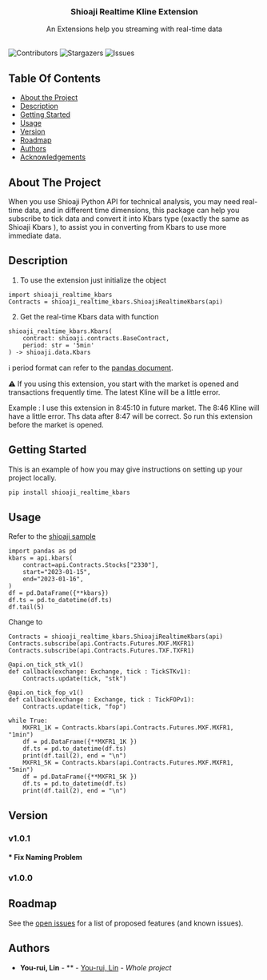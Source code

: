 <br/>
<p align="center">
  <h3 align="center">Shioaji Realtime Kline Extension
</h3>

  <p align="center">
    An Extensions help you streaming with real-time data
    <br/>
    <br/>
  </p>
</p>

![Contributors](https://img.shields.io/github/contributors/NickLin910221/Shioaji_Realtime_Kline?color=dark-green) ![Stargazers](https://img.shields.io/github/stars/NickLin910221/Shioaji_Realtime_Kline?style=social) ![Issues](https://img.shields.io/github/issues/NickLin910221/Shioaji_Realtime_Kline) 

## Table Of Contents

* [About the Project](#about-the-project)
* [Description](#description)
* [Getting Started](#getting-started)
* [Usage](#usage)
* [Version](#version)
* [Roadmap](#roadmap)
* [Authors](#authors)
* [Acknowledgements](#acknowledgements)

## About The Project

When you use Shioaji Python API for technical analysis, you may need real-time data, and in different time dimensions, this package can help you subscribe to tick data and convert it into Kbars type (exactly the same as Shioaji Kbars ), to assist you in converting from Kbars to use more immediate data.

## Description

1. To use the extension just initialize the object
```
import shioaji_realtime_kbars
Contracts = shioaji_realtime_kbars.ShioajiRealtimeKbars(api)
```
2. Get the real-time Kbars data with function
```
shioaji_realtime_kbars.Kbars(
    contract: shioaji.contracts.BaseContract,
    period: str = '5min'
) -> shioaji.data.Kbars
```
:information_source: period format can refer to the [pandas document](https://pandas.pydata.org/docs/reference/api/pandas.DataFrame.resample.html).

:warning: If you using this extension, you start with the market is opened and transactions frequently time.
The latest Kline will be a little error.

Example :
I use this extension in 8:45:10 in future market.
The 8:46 Kline will have a little error.
Ths data after 8:47 will be correct.
So run this extension before the market is opened.

## Getting Started

This is an example of how you may give instructions on setting up your project locally.


```sh
pip install shioaji_realtime_kbars
```

## Usage

Refer to the [shioaji sample](https://sinotrade.github.io/tutor/market_data/historical/#kbar)

```
import pandas as pd
kbars = api.kbars(
    contract=api.Contracts.Stocks["2330"], 
    start="2023-01-15", 
    end="2023-01-16", 
)
df = pd.DataFrame({**kbars})
df.ts = pd.to_datetime(df.ts)
df.tail(5)
```
Change to

```
Contracts = shioaji_realtime_kbars.ShioajiRealtimeKbars(api)
Contracts.subscribe(api.Contracts.Futures.MXF.MXFR1)
Contracts.subscribe(api.Contracts.Futures.TXF.TXFR1)

@api.on_tick_stk_v1()
def callback(exchange: Exchange, tick : TickSTKv1):
    Contracts.update(tick, "stk")

@api.on_tick_fop_v1()
def callback(exchange : Exchange, tick : TickFOPv1):
    Contracts.update(tick, "fop")
        
while True:
    MXFR1_1K = Contracts.kbars(api.Contracts.Futures.MXF.MXFR1, "1min")
    df = pd.DataFrame({**MXFR1_1K })
    df.ts = pd.to_datetime(df.ts)
    print(df.tail(2), end = "\n")
    MXFR1_5K = Contracts.kbars(api.Contracts.Futures.MXF.MXFR1, "5min")
    df = pd.DataFrame({**MXFR1_5K })
    df.ts = pd.to_datetime(df.ts)
    print(df.tail(2), end = "\n")
```

## Version
### v1.0.1 
#### * Fix Naming Problem
### v1.0.0

## Roadmap

See the [open issues](https://github.com/NickLin910221/Shioaji_Realtime_Kline/issues) for a list of proposed features (and known issues).

## Authors

* **You-rui, Lin** - ** - [You-rui, Lin](https://dearestbee.tplinkdns.com/Resume.pdf) - *Whole project*

